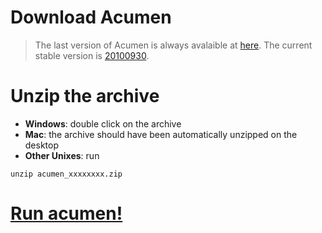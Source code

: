 # Download Acumen #
> The last version of Acumen is always avalaible at [here](http://code.google.com/p/acumen-language/downloads/list). The current stable version is [20100930](http://code.google.com/p/acumen-language/downloads/detail?name=acumen_20100930.zip&can=2&q=).
# Unzip the archive #
  * **Windows**: double click on the archive
  * **Mac**: the archive should have been automatically unzipped on the desktop
  * **Other Unixes**: run
```
unzip acumen_xxxxxxxx.zip
```
# [Run acumen!](Running.md) #